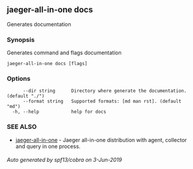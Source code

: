 ## jaeger-all-in-one docs

Generates documentation

### Synopsis

Generates command and flags documentation

```
jaeger-all-in-one docs [flags]
```

### Options

```
      --dir string      Directory where generate the documentation. (default "./")
      --format string   Supported formats: [md man rst]. (default "md")
  -h, --help            help for docs
```

### SEE ALSO

* [jaeger-all-in-one](../jaeger-all-in-one)	 - Jaeger all-in-one distribution with agent, collector and query in one process.

###### Auto generated by spf13/cobra on 3-Jun-2019
